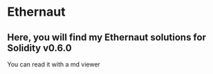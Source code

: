 # Ethernaut

## Here, you will find my Ethernaut solutions for Solidity v0.6.0

You can read it with a md viewer
